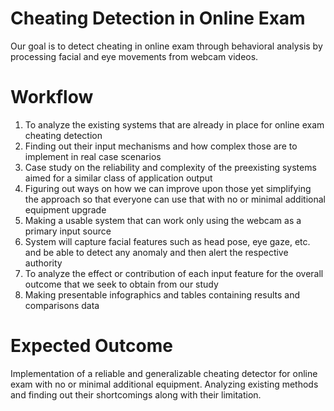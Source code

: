 # Cheating Detection in Online Exam
Our goal is to detect cheating in online exam through behavioral analysis by processing facial and eye movements from webcam videos. 

# Workflow
  1. To analyze the existing systems that are already in place for online exam cheating detection
  2. Finding out their input mechanisms and how complex those are to implement in real case scenarios
  3. Case study on the reliability and complexity of the preexisting systems aimed for a similar class of application output
  4. Figuring out ways on how we can improve upon those yet simplifying the approach so that everyone can use that with no or minimal additional equipment upgrade
  5. Making a usable system that can work only using the webcam as a primary input source
  6. System will capture facial features such as head pose, eye gaze, etc. and be able to detect any anomaly and then alert the respective authority 
  7. To analyze the effect or contribution of each input feature for the overall outcome that we seek to obtain from our study
  8. Making presentable infographics and tables containing results and comparisons data

# Expected Outcome
Implementation of a reliable and generalizable cheating detector for online exam with no or minimal additional equipment. Analyzing existing methods and finding out their shortcomings along with their limitation.
